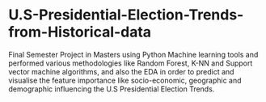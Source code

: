 # U.S-Presidential-Election-Trends-from-Historical-data
Final Semester Project in Masters using Python Machine learning tools and performed various methodologies like Random Forest, K-NN and Support vector machine algorithms, and also the EDA in order to predict and visualise the feature importance like socio-economic, geographic and demographic influencing the U.S Presidential Election Trends.
